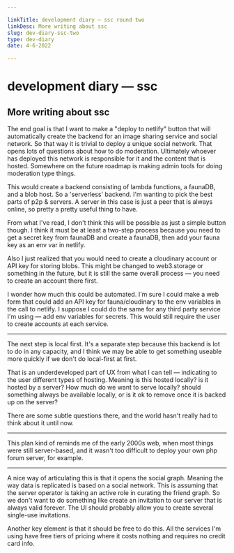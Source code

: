 ```yaml
---

linkTitle: development diary — ssc round two
linkDesc: More writing about ssc
slug: dev-diary-ssc-two
type: dev-diary
date: 4-6-2022

---
```


# development diary &mdash; ssc

## More writing about ssc

The end goal is that I want to make a "deploy to netlify" button that will automatically create the backend for an image sharing service and social network. So that way it is trivial to deploy a unique social network. That opens lots of questions about how to do moderation. Ultimately whoever has deployed this network is responsible for it and the content that is hosted. Somewhere on the future roadmap is making admin tools for doing moderation type things.

This would create a backend consisting of lambda functions, a faunaDB, and a blob host. So a 'serverless' backend. I'm wanting to pick the best parts of p2p & servers. A server in this case is just a peer that is always online, so pretty a pretty useful thing to have.

From what I've read, I don't think this will be possible as just a simple button though. I think it must be at least a two-step process because you need to get a secret key from faunaDB and create a faunaDB, then add your fauna key as an env var in netlify.

Also I just realized that you would need to create a cloudinary account or API key for storing blobs. This might be changed to web3.storage or something in the future, but it is still the same overall process — you need to create an account there first.

I wonder how much this could be automated. I'm sure I could make a web form that could add an API key for fauna/cloudinary to the env variables in the call to netlify. I suppose I could do the same for any third party service I'm using — add env variables for secrets. This would still require the user to create accounts at each service.

---------------------------

The next step is local first. It's a separate step because this backend is lot to do in any capacity, and I think we may be able to get something useable more quickly if we don't do local-first at first.

That is an underdeveloped part of UX from what I can tell — indicating to the user different types of hosting. Meaning is this hosted locally? is it hosted by a server? How much do we want to serve locally? should something always be available locally, or is it ok to remove once it is backed up on the server? 

There are some subtle questions there, and the world hasn't really had to think about it until now.

-----------------------------

This plan kind of reminds me of the early 2000s web, when most things were still server-based, and it wasn't too difficult to deploy your own php forum server, for example.

-----------------------------

A nice way of articulating this is that it opens the social graph. Meaning the way data is replicated is based on a social network. This is assuming that the server operator is taking an active role in curating the friend graph. So we don't want to do something like create an invitation to our server that is always valid forever. The UI should probably allow you to create several single-use invitations.

Another key element is that it should be free to do this. All the services I'm using have free tiers of pricing where it costs nothing and requires no credit card info.

